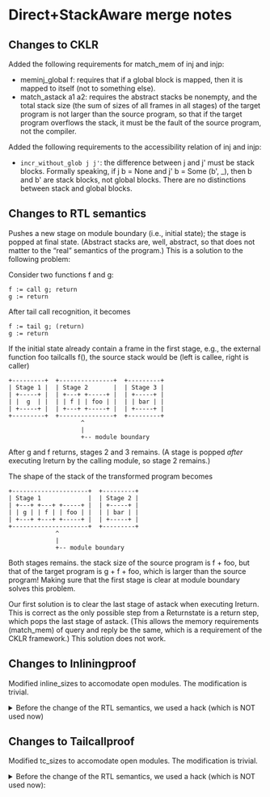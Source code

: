 # Direct+StackAware merge notes

## Changes to CKLR

Added the following requirements for match_mem of inj and injp:

- meminj_global f: requires that if a global block is mapped, then it is mapped
  to itself (not to something else).
- match_astack a1 a2: requires the abstract stacks be nonempty, and the total
  stack size (the sum of sizes of all frames in all stages) of the target
  program is not larger than the source program, so that if the target program
  overflows the stack, it must be the fault of the source program, not the
  compiler.

Added the following requirements to the accessibility relation of inj and injp:

- `incr_without_glob j j'`: the difference between j and j' must be stack
  blocks. Formally speaking, if j b = None and j' b = Some (b', _), then
  b and b' are stack blocks, not global blocks. There are no distinctions
  between stack and global blocks.

## Changes to RTL semantics

Pushes a new stage on module boundary (i.e., initial state); the stage is
popped at final state. (Abstract stacks are, well, abstract, so that does not
matter to the “real” semantics of the program.) This is a solution to the
following problem:

Consider two functions f and g:

```
f := call g; return
g := return
```

After tail call recognition, it becomes

```
f := tail g; (return)
g := return
```

If the initial state already contain a frame in the first stage, e.g., the
external function foo tailcalls f(), the source stack would be
(left is callee, right is caller)

```
+---------+  +---------------+  +---------+
| Stage 1 |  | Stage 2       |  | Stage 3 |
| +-----+ |  | +---+ +-----+ |  | +-----+ |
| |  g  | |  | | f | | foo | |  | | bar | |
| +-----+ |  | +---+ +-----+ |  | +-----+ |
+---------+  +---------------+  +---------+
                    ^
                    |
                    +-- module boundary
```

After g and f returns, stages 2 and 3 remains. (A stage is popped
*after* executing Ireturn by the calling module, so stage 2 remains.)

The shape of the stack of the transformed program becomes

```
+---------------------+  +---------+
| Stage 1             |  | Stage 2 |
| +---+ +---+ +-----+ |  | +-----+ |
| | g | | f | | foo | |  | | bar | |
| +---+ +---+ +-----+ |  | +-----+ |
+---------------------+  +---------+
             ^
             |
             +-- module boundary
```

Both stages remains. the stack size of the source program is f + foo, but that
of the target program is g + f + foo, which is larger than the source program!
Making sure that the first stage is clear at module boundary solves this
problem.

Our first solution is to clear the last stage of astack when executing Ireturn.
This is correct as the only possible step from a Returnstate is a return step,
which pops the last stage of astack. (This allows the memory requirements
(match_mem) of query and reply be the same, which is a requirement of the CKLR
framework.) This solution does not work.

## Changes to Inliningproof

Modified inline_sizes to accomodate open modules. The modification is trivial.

<details>
<summary>
Before the change of the RTL semantics, we used a hack (which is NOT used now)
</summary>

The intuition of inline_sizes (before the merge) is depicted as below.
Left is callee, right is caller; top is source, bottom is target.

```
+-----------+  +-----------+  +-----------+  +-----------+
| Stage 1   |  | Stage 2   |  | Stage 3   |  | Stage 4   |
| +-------+ |  | +-------+ |  | +-------+ |  | +-------+ |
| | frame | |  | | frame | |  | | frame | |  | | frame | |
| +-------+ |  | +-------+ |  | +-------+ |  | +-------+ |
+-----------+  +-----------+  +-----------+  +-----------+
   \           |           |     \           |           |
      \                    |        \                    |
         \     |    V|     |           \     |    V|     |
            \              |              \              |
               \           |                 \           |
               +-----------+                 +-----------+
               | Stage 1'  |                 | Stage 2'  |
               | +-------+ |                 | +-------+ |
               | | frame | |                 | | frame | |
               | +-------+ |                 | +-------+ |
               +-----------+                 +-----------+
```

In the picture above, stages 1 and 2 are inlined into one stage 1'.
We require that the total size of stage 2 to be geq stage 1'.
In open semantics, the case would change:

```
                                             |---> stages provided by query
+-----------+  +-----------+  +-----------+  +-----------+  +-----------+
| Stage 1   |  | Stage 2   |  | Stage 3   |  | Stage 4   |  | Stage 5   |
| +-------+ |  | +-------+ |  | +-------+ |  | +-------+ |  | +-------+ |
| | frame | |  | | frame | |  | | frame | |  | | frame | |  | | frame | |  .......
| +-------+ |  | +-------+ |  | +-------+ |  | +-------+ |  | +-------+ |
+-----------+  +-----------+  +-----------+  +-----------+  +-----------+
  \            |           |    \            |
     \                     |       \
        \      |    V|     |          \      |             V|
           \               |             \
              \            |                \
               +-----------+                 +-----------+  +-----------+
               | Stage 1'  |                 | Stage 2'  |  | Stage 3'  |
               | +-------+ |                 | +-------+ |  | +-------+ |
               | | frame | |                 | | frame | |  | | frame | |  .......
               | +-------+ |                 | +-------+ |  | +-------+ |
               +-----------+                 +-----------+  +-----------+
```

There is no longer stage 4 >= stage 2'; we need to treat the first set
of inlined stages differently from the rest of the stages.

</details>

## Changes to Tailcallproof

Modified tc_sizes to accomodate open modules. The modification is trivial.

<details>
<summary>
Before the change of the RTL semantics, we used a hack (which is NOT used now):
</summary>

The intuition of tc_sizes (before the merge) is depicted as below.
Left is callee, right is caller; top is source, bottom is target.

```
+-----------+  +-----------+  +-----------+  +-----------+
| Stage 1   |  | Stage 2   |  | Stage 3   |  | Stage 4   |
| +-------+ |  | +-------+ |  | +-------+ |  | +-------+ |
| | frame | |  | | frame | |  | | frame | |  | | frame | |
| +-------+ |  | +-------+ |  | +-------+ |  | +-------+ |
+-----------+  +-----------+  +-----------+  +-----------+
|                          |  |                          |
|            =             |  |             =            |
|                          |  |                          |
+--------------------------+  +--------------------------+
| Stage 1'                 |  | Stage 2'                 |
| +-------+      +-------+ |  | +-------+      +-------+ |
| | frame |      | frame | |  | | frame |      | frame | |
| +-------+      +-------+ |  | +-------+      +-------+ |
+--------------------------+  +--------------------------+
```

The stages are merged together for tail calls. In open semantics:

```
                                                         |---> frames provided by query
+-----------+  +-----------+  +-----------+  +---------------------+  +-----------+
| Stage 1   |  | Stage 2   |  | Stage 3   |  | Stage 4             |  | Stage 5   |
| +-------+ |  | +-------+ |  | +-------+ |  | +-------+ +-------+ |  | +-------+ |
| | frame | |  | | frame | |  | | frame | |  | | frame | | frame | |  | | frame | |  .......
| +-------+ |  | +-------+ |  | +-------+ |  | +-------+ +-------+ |  | +-------+ |
+-----------+  +-----------+  +-----------+  +---------------------+  +-----------+
|                          |  |                         |
|            =             |  |             =           |            V|
|                          |  |                         |
+--------------------------+  +------------------------------------+  +-----------+
| Stage 1'                 |  | Stage 2'                |          |  | Stage 3'  |
| +-------+      +-------+ |  | +-------+      +-------+ +-------+ |  | +-------+ |
| | frame |      | frame | |  | | frame |      | frame | | frame | |  | | frame | |  .......
| +-------+      +-------+ |  | +-------+      +-------+ +-------+ |  | +-------+ |
+--------------------------+  +------------------------------------+  +-----------+
```

</details>
